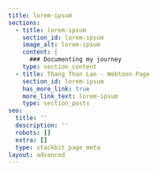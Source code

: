 ```yaml
---
title: lorem-ipsum
sections:
  - title: lorem-ipsum
    section_id: lorem-ipsum
    image_alt: lorem-ipsum
    content: |
      ### Documenting my journey
    type: section_content
  - title: Thang Than Lan - Webtoon Page
    section_id: lorem-ipsum
    has_more_link: true
    more_link_text: lorem-ipsum
    type: section_posts
seo:
  title: ''
  description: ''
  robots: []
  extra: []
  type: stackbit_page_meta
layout: advanced
---
```

